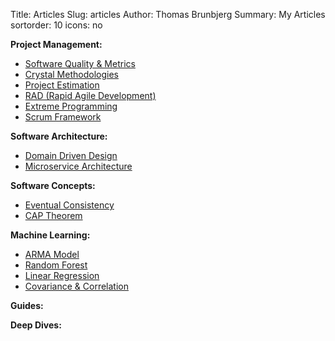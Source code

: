 Title: Articles
Slug: articles
Author: Thomas Brunbjerg
Summary: My Articles
sortorder: 10
icons: no

 **Project Management:**

* [Software Quality & Metrics]({filename}/articles/quality_metrics.md)
* [Crystal Methodologies]({filename}/articles/crystal_methodologies.md)
* [Project Estimation]({filename}/articles/estimating_projects.md)
* [RAD (Rapid Agile Development)]({filename}/articles/rapid_agile_development.md)
* [Extreme Programming]({filename}/articles/extremeprogramming.md)
* [Scrum Framework]({filename}/articles/scrum.md)

 **Software Architecture:**

* [Domain Driven Design]({filename}/articles/domain_driven_design.md)
* [Microservice Architecture]({filename}/articles/microservice_architecture.md)

**Software Concepts:**

* [Eventual Consistency]({filename}/articles/eventual_consistency.md)
* [CAP Theorem]({filename}/articles/cap_theorem.md)

**Machine Learning:**

* [ARMA Model]({filename}/articles/arma.md)
* [Random Forest]({filename}/articles/randomForest.md)
* [Linear Regression]({filename}/articles/linearRegression.md)
* [Covariance & Correlation]({filename}/articles/covCor.md)

**Guides:**

**Deep Dives:**
